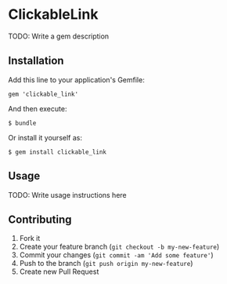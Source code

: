 # ClickableLink

TODO: Write a gem description

## Installation

Add this line to your application's Gemfile:

    gem 'clickable_link'

And then execute:

    $ bundle

Or install it yourself as:

    $ gem install clickable_link

## Usage

TODO: Write usage instructions here

## Contributing

1. Fork it
2. Create your feature branch (`git checkout -b my-new-feature`)
3. Commit your changes (`git commit -am 'Add some feature'`)
4. Push to the branch (`git push origin my-new-feature`)
5. Create new Pull Request
